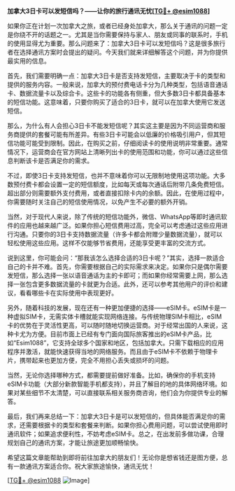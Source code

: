 **加拿大3日卡可以发短信吗？——让你的旅行通讯无忧[[TG💪+ @esim1088](https://t.me/s/esim1088)]**

如果你正在计划一次加拿大之旅，或者已经身处加拿大，那么关于通讯的问题一定是你绕不开的话题之一。尤其是当你需要保持与家人、朋友或同事的联系时，手机的使用显得尤为重要。那么问题来了：加拿大3日卡可以发短信吗？这是很多旅行者在选择通讯方案时会提出的疑问。今天我们就来详细解答这个问题，并为你提供最实用的信息。

首先，我们需要明确一点：加拿大3日卡是否支持发短信，主要取决于卡的类型和提供的服务内容。一般来说，加拿大的预付费电话卡分为几种类型，包括语音通话卡、数据流量卡以及综合卡。这些卡的功能各有侧重，但大多数3日卡都具备基本的短信功能。这意味着，只要你购买了适合的3日卡，就可以在加拿大使用它发送短信。

那么，为什么有人会担心3日卡不能发短信呢？其实这主要是因为不同运营商和服务商提供的套餐可能有所差异。有些3日卡可能会以低廉的价格吸引用户，但其短信功能可能受到限制。因此，在购买之前，仔细阅读卡的使用说明非常重要。通常情况下，运营商会在官方网站上清晰列出卡的使用范围和功能，你可以通过这些信息判断该卡是否满足你的需求。

不过，即使3日卡支持发短信，也并不意味着你可以无限制地使用这项功能。大多数预付费卡都会设置一定的短信额度，比如每天或每次通话后附带几条免费短信。超出部分则需要额外支付费用，或者直接扣除卡内的余额。因此，在使用过程中，你需要随时关注自己的短信使用情况，以免产生不必要的额外开销。

当然，对于现代人来说，除了传统的短信功能外，微信、WhatsApp等即时通讯软件的应用也越来越广泛。如果你担心短信费用过高，完全可以考虑通过这些应用进行沟通。只要你的3日卡支持数据流量（许多卡都会附赠少量数据流量），就可以轻松使用这些应用。这样不仅能够节省费用，还能享受更丰富的交流方式。

说到这里，你可能会问：“那我该怎么选择合适的3日卡呢？”其实，选择一款适合自己的卡并不难。首先，你需要根据自己的实际需求来决定。如果你只是偶尔需要发短信，那么选择一张以语音通话为主的卡即可；而如果你经常需要上网，那么选择一张包含更多数据流量的卡就更为合适。此外，还可以参考其他用户的评价和建议，看看哪些卡在实际使用中表现更好。

另外，随着科技的发展，现在还有一种更加便捷的选择——eSIM卡。eSIM卡是一种虚拟SIM卡，无需实体卡槽就能实现网络连接。与传统物理SIM卡相比，eSIM卡的优势在于灵活性更高，可以随时随地切换运营商。对于经常出国的人来说，这种卡尤为方便。目前市面上已经有专门面向国际旅客推出的eSIM卡产品，比如“Esim1088”，它支持全球多个国家和地区，包括加拿大。只需下载相应的应用程序并激活，就能快速获得当地的网络服务。而且由于eSIM卡不依赖于物理卡片，携带起来也更加方便，完全不用担心丢失或损坏的问题。

当然，无论你选择哪种方式，都需要提前做好准备。比如，确保你的手机支持eSIM卡功能（大部分新款智能手机都支持），并且了解目的地的具体网络环境。如果对某些细节不太清楚，可以直接联系相关服务商咨询，他们会为你提供专业的解答。

最后，我们再来总结一下：加拿大3日卡是可以发短信的，但具体能否满足你的需求，还需要根据卡的类型和套餐来判断。如果你担心费用问题，可以尝试使用即时通讯软件；如果追求便利性，不妨考虑eSIM卡。总之，在出发前多做功课，合理规划自己的通讯方案，才能让旅途更加顺畅愉快。

希望这篇文章能帮助到即将前往加拿大的朋友们！无论你是想省钱还是图方便，总有一款通讯方案适合你。祝大家旅途愉快，通讯无忧！

[[TG💪+ @esim1088](https://t.me/s/esim1088) ![Image](https://i.postimg.cc/4NQfJmqS/Snipaste-2025-05-13-00-14-12.png)]